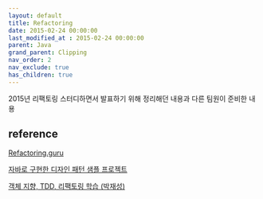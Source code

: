 ```yaml
---
layout: default
title: Refactoring
date: 2015-02-24 00:00:00
last_modified_at : 2015-02-24 00:00:00
parent: Java
grand_parent: Clipping
nav_order: 2
nav_exclude: true
has_children: true
---
```


2015년 리팩토링 스터디하면서 발표하기 위해 정리해던 내용과 다른 팀원이 준비한 내용

## reference

[Refactoring.guru](https://refactoring.guru/) 

[자바로 구현한 디자인 패턴 샘플 프로젝트](https://github.com/iluwatar/java-design-patterns)

[객체 지향, TDD, 리팩토링 학습 (박재성)](https://www.youtube.com/playlist?list=PLqaSEyuwXkSqdT70gW6bBA8-OCtLNmFqz)


